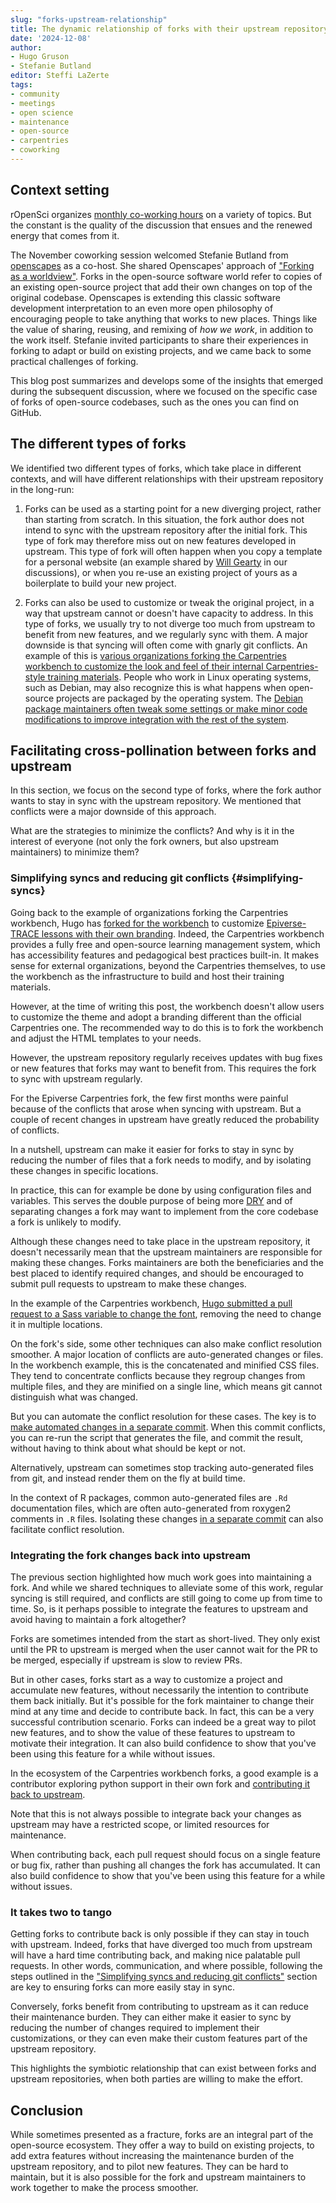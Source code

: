 ```yaml
---
slug: "forks-upstream-relationship"
title: The dynamic relationship of forks with their upstream repository
date: '2024-12-08'
author: 
- Hugo Gruson
- Stefanie Butland
editor: Steffi LaZerte
tags:
- community
- meetings
- open science
- maintenance
- open-source
- carpentries
- coworking
---
```


## Context setting

rOpenSci organizes [monthly co-working hours](/coworking/) on a variety of topics.
But the constant is the quality of the discussion that ensues and the renewed energy that comes from it.

The November coworking session welcomed Stefanie Butland from [openscapes](https://www.openscapes.org/) as a co-host.
She shared Openscapes' approach of ["Forking as a worldview"](https://docs.google.com/presentation/d/1aL0TVFM7xxzTCJoE3tEArDE32wh59wkmBCy6Vcmwvy4/).
Forks in the open-source software world refer to copies of an existing open-source project that add their own changes on top of the original codebase.
Openscapes is extending this classic software development interpretation to an even more open philosophy of encouraging people to take anything that works to new places.
Things like the value of sharing, reusing, and remixing of *how we work*, in addition to the work itself.
Stefanie invited participants to share their experiences in forking to adapt or build on existing projects, and we came back to some practical challenges of forking.

This blog post summarizes and develops some of the insights that emerged during the subsequent discussion, 
where we focused on the specific case of forks of open-source codebases,
such as the ones you can find on GitHub.

## The different types of forks

We identified two different types of forks, which take place in different contexts,
and will have different relationships with their upstream repository in the long-run:

1. Forks can be used as a starting point for a new diverging project, rather than starting from scratch.
In this situation, the fork author does not intend to sync with the upstream repository after the initial fork.
This type of fork may therefore miss out on new features developed in upstream.
This type of fork will often happen when you copy a template for a personal website (an example shared by [Will Gearty](https://williamgearty.com/) in our discussions), 
or when you re-use an existing project of yours as a boilerplate to build your new project.

2. Forks can also be used to customize or tweak the original project, 
in a way that upstream cannot or doesn't have capacity to address.
In this type of forks, we usually try to not diverge too much from upstream to benefit from new features,
and we regularly sync with them.
A major downside is that syncing will often come with gnarly git conflicts.
An example of this is [various organizations forking the Carpentries workbench to customize the look and feel of their internal Carpentries-style training materials](http://hugogruson.fr/workbench-beyond-carpentries/).
People who work in Linux operating systems, such as Debian, may also recognize this is what happens when open-source projects are packaged by the operating system.
The [Debian package maintainers often tweak some settings or make minor code modifications to improve integration with the rest of the system](https://www.debian.org/doc/debian-policy/ch-source.html#changes-to-the-upstream-sources).

## Facilitating cross-pollination between forks and upstream

In this section, we focus on the second type of forks, 
where the fork author wants to stay in sync with the upstream repository.
We mentioned that conflicts were a major downside of this approach.

What are the strategies to minimize the conflicts? 
And why is it in the interest of everyone (not only the fork owners, but also upstream maintainers) to minimize them?

### Simplifying syncs and reducing git conflicts {#simplifying-syncs}

Going back to the example of organizations forking the Carpentries workbench,
Hugo has [forked for the workbench](https://github.com/epiverse-trace/varnish/pull/7) to customize [Epiverse-TRACE lessons with their own branding](https://epiverse-trace.github.io/tutorials).
Indeed, the Carpentries workbench provides a fully free and open-source learning management system,
which has accessibility features and pedagogical best practices built-in.
It makes sense for external organizations, beyond the Carpentries themselves, to use the workbench as the infrastructure to build and host their training materials.

However, at the time of writing this post, the workbench doesn't allow users to customize the theme and adopt a branding different than the official Carpentries one.
The recommended way to do this is to fork the workbench and adjust the HTML templates to your needs.

However, the upstream repository regularly receives updates with bug fixes or new features that forks may want to benefit from.
This requires the fork to sync with upstream regularly.

For the Epiverse Carpentries fork, the few first months were painful because of the conflicts that arose when syncing with upstream.
But a couple of recent changes in upstream have greatly reduced the probability of conflicts.

In a nutshell, upstream can make it easier for forks to stay in sync by reducing the number of files that a fork needs to modify,
and by isolating these changes in specific locations.

In practice, this can for example be done by using configuration files and variables.
This serves the double purpose of being more [DRY](https://en.wikipedia.org/wiki/Don%27t_repeat_yourself) 
and of separating changes a fork may want to implement from the core codebase a fork is unlikely to modify.

Although these changes need to take place in the upstream repository,
it doesn't necessarily mean that the upstream maintainers are responsible for making these changes.
Forks maintainers are both the beneficiaries and the best placed to identify required changes,
and should be encouraged to submit pull requests to upstream to make these changes.

In the example of the Carpentries workbench, [Hugo submitted a pull request to a Sass variable to change the font](https://github.com/carpentries/varnish/pull/151), 
removing the need to change it in multiple locations.

On the fork's side, some other techniques can also make conflict resolution smoother.
A major location of conflicts are auto-generated changes or files.
In the workbench example, this is the concatenated and minified CSS files.
They tend to concentrate conflicts because they regroup changes from multiple files, 
and they are minified on a single line, which means git cannot distinguish what was changed.

But you can automate the conflict resolution for these cases.
The key is to [make automated changes in a separate commit](https://github.com/epiverse-trace/varnish/pull/7/commits/b7633fa9107e11d0a5147488b9c9c1c4855f6ff0).
When this commit conflicts, you can re-run the script that generates the file,
and commit the result, without having to think about what should be kept or not.

Alternatively, upstream can sometimes stop tracking auto-generated files from git,
and instead render them on the fly at build time.

In the context of R packages, common auto-generated files are `.Rd` documentation files,
which are often auto-generated from roxygen2 comments in `.R` files.
Isolating these changes [in a separate commit](https://github.com/ropensci/lightr/commit/4dcb21e72f6df71e2cc46d12244cde8dcc3e2635) can also facilitate conflict resolution.

### Integrating the fork changes back into upstream

The previous section highlighted how much work goes into maintaining a fork.
And while we shared techniques to alleviate some of this work, regular syncing is still required, and conflicts are still going to come up from time to time.
So, is it perhaps possible to integrate the features to upstream and avoid having to maintain a fork altogether?

Forks are sometimes intended from the start as short-lived.
They only exist until the PR to upstream is merged when the user cannot wait for the PR to be merged, especially if upstream is slow to review PRs.

But in other cases, forks start as a way to customize a project and accumulate new features, without necessarily the intention to contribute them back initially.
But it's possible for the fork maintainer to change their mind at any time and decide to contribute back.
In fact, this can be a very successful contribution scenario.
Forks can indeed be a great way to pilot new features, and to show the value of these features to upstream to motivate their integration.
It can also build confidence to show that you've been using this feature for a while without issues.

In the ecosystem of the Carpentries workbench forks, a good example is a contributor exploring python support in their own fork and [contributing it back to upstream](https://github.com/carpentries/sandpaper/pull/448).

Note that this is not always possible to integrate back your changes as upstream may have a restricted scope, or limited resources for maintenance.

When contributing back, each pull request should focus on a single feature or bug fix, rather than pushing all changes the fork has accumulated.
It can also build confidence to show that you've been using this feature for a while without issues.

### It takes two to tango

Getting forks to contribute back is only possible if they can stay in touch with upstream.
Indeed, forks that have diverged too much from upstream will have a hard time contributing back, and making nice palatable pull requests.
In other words, communication, and where possible, following the steps outlined in the ["Simplifying syncs and reducing git conflicts"](#simplifying-syncs) section are key to ensuring forks can more easily stay in sync.

Conversely, forks benefit from contributing to upstream as it can reduce their maintenance burden.
They can either make it easier to sync by reducing the number of changes required to implement their customizations,
or they can even make their custom features part of the upstream repository.

This highlights the symbiotic relationship that can exist between forks and upstream repositories, when both parties are willing to make the effort.

## Conclusion

While sometimes presented as a fracture, forks are an integral part of the open-source ecosystem.
They offer a way to build on existing projects, to add extra features without increasing the maintenance burden of the upstream repository, and to pilot new features.
They can be hard to maintain, but it is also possible for the fork and upstream maintainers to work together to make the process smoother.
